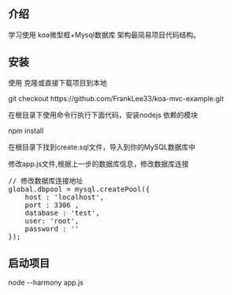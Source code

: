 <h2>介绍</h2>
<p>学习使用  koa微型框+Mysql数据库  架构最简易项目代码结构。


<h2>安装</h2>
<p>使用 克隆或直接下载项目到本地</p>

<p>git checkout https://github.com/FrankLee33/koa-mvc-example.git</p>
<p>在根目录下使用命令行执行下面代码，安装nodejs 依赖的模块</p>

<p>npm install</p>
<p>在根目录下找到create.sql文件，导入到你的MySQL数据库中</p>

<p>修改app.js文件,根据上一步的数据库信息，修改数据库连接</p>
<pre>
// 修改数据库连接地址
global.dbpool = mysql.createPool({
    host : 'localhost',
    port : 3306 ,
    database : 'test',
    user: 'root',
    password : ''
});
</pre>
<h2>启动项目</h2>

<p>node --harmony app.js</p>
